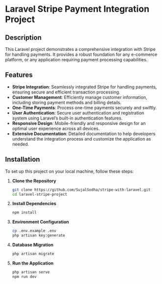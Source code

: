 # Laravel Stripe Payment Integration Project

## Description

This Laravel project demonstrates a comprehensive integration with Stripe for handling payments. It provides a robust foundation for any e-commerce platform, or any application requiring payment processing capabilities.

## Features

- **Stripe Integration**: Seamlessly integrated Stripe for handling payments, ensuring secure and efficient transaction processing.
- **Customer Management**: Efficiently manage customer information, including storing payment methods and billing details.
- **One-Time Payments**: Process one-time payments securely and swiftly.
- **User Authentication**: Secure user authentication and registration system using Laravel’s built-in authentication features.
- **Responsive Design**: Mobile-friendly and responsive design for an optimal user experience across all devices.
- **Extensive Documentation**: Detailed documentation to help developers understand the integration process and customize the application as needed.

## Installation

To set up this project on your local machine, follow these steps:

1. **Clone the Repository**
   ```sh 
   git clone https://github.com/SujalSodha/stripe-with-laravel.git
   cd laravel-stripe-project
   ```
   
2. **Install Dependencies**
    ```sh composer install
    npm install
    ```
   
3. **Environment Configuration**
   ```sh
   cp .env.example .env
   php artisan key:generate
   ```
   
4. **Database Migration**  
   ```sh
   php artisan migrate
   ```

5. **Run the Application**  
   ```sh
   php artisan serve
   npm run dev
   ```
